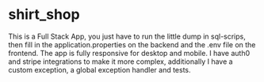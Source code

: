 # shirt_shop

This is a Full Stack App, you just have to run the little dump in sql-scrips, then fill in the application.properties on the backend and the .env file on the frontend. The app is fully responsive for desktop and mobile.
I have auth0 and stripe integrations to make it more complex, additionally I have a custom exception, a global exception handler and tests. 